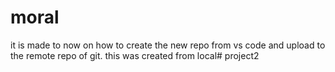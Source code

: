 # moral 
it is made to now on how to create the new repo from vs code and upload to the remote repo of git.
this was created from local#   p r o j e c t 2  
 